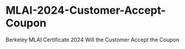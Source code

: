 # MLAI-2024-Customer-Accept-Coupon

Berkeley MLAI Certificate 2024 Will the Customer Accept the Coupon
